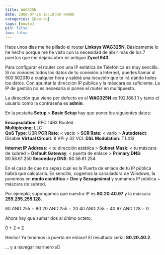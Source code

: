```yaml
---
title: WAG325N
date: 2008-07-26 15:10:00 +0000
categories: [How-to]
tags: [howto]
pin: false
toc: false
---
```

Hace unos días me he pillado el router **Linksys WAG325N**. Básicamente lo he hecho porque me he visto con la necesidad de abrir más de los 7 puertos que me dejaba abrir mi antiguo **Zyxel 643**.

Para configurar el router con una IP estática de Telefónica es muy sencillo. Si no conoces todos los datos de tu conexión a Internet, puedes llamar al 900 502010 a cualquier hora y saldrá una locución que te irá dando todos los datos. Con apuntar la dirección IP pública y la máscara es suficiente. La IP de gestión no es necesaria si pones el router en multipuesto.

La dirección que viene por defecto en el **WAG325N** es 192.168.1.1 y tanto el usuario como la contraseña es **admin**.

En la pestaña **Setup** > **Basic Setup** hay que poner los siguientes datos:

**Encapsulation**: RFC 1483 Routed   
**Multiplexing**: LLC   
**QoS Type**: UBR
**PCR Rate**: < vacio >
**SCR Rate**: < vario >
**Autodetect**: Disable
**Virtual Circuit**: 8 VPI y 32 VCI.
**DSL Modulation**: T1.413

**Internet IP Address**: < tu dirección estática >
**Subnet Mask**: < tu máscara de subred >
**Default Gateway**: < puerta de enlace >
**Primary DNS**: 80.58.61.250
**Secondary DNS**: 80.58.61.254

En el caso de que no sepas cual es la Puerta de enlace de tu IP pública habrá que calcularla. Es sencillo, cogemos la calculadora de Windows, la ponemos en **modo científica** > **Dec y Sexagesimal** y sumamos IP pública + máscara de subred.

Por ejemplo, supongamos que nuestra IP es **80.20.40.97** y la máscara **255.255.255.128**.

80 AND 255 = 80
20 AND 255 = 20
40 AND 255 = 40
97 AND 128 = 0

Ahora hay que sumar dos al último octeto.

0 + 2 = 2

Hecho! Ya tenemos la puerta de enlace! El resultado sería: **80.20.40.2**.

… y a navegar marinero xD